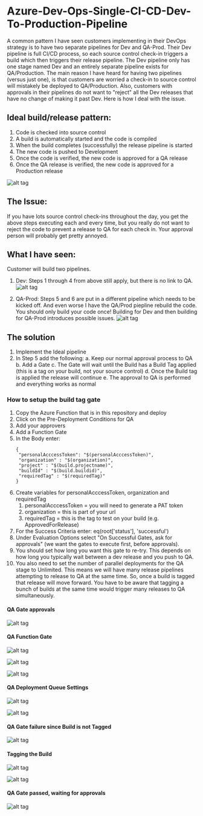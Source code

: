# Azure-Dev-Ops-Single-CI-CD-Dev-To-Production-Pipeline
A common pattern I have seen customers implementing in their DevOps strategy is to have two separate pipelines for Dev and QA-Prod.  Their Dev pipeline is full CI/CD process, so each source control check-in triggers a build which then triggers their release pipeline.  The Dev pipeline only has one stage named Dev and an entirely separate pipeline exists for QA/Production.  The main reason I have heard for having two pipelines (versus just one), is that customers are worried a check-in to source control will mistakely be deployed to QA/Production.  Also, customers with approvals in their pipelines do not want to "reject" all the Dev releases that have no change of making it past Dev.  Here is how I deal with the issue.

## Ideal build/release pattern:
1. Code is checked into source control
2. A build is automatically started and the code is compiled 
3. When the build completes (successfully) the release pipeline is started 
4. The new code is pushed to Development
5. Once the code is verified, the new code is approved for a QA release
6. Once the QA release is verified, the new code is approved for a Production release

![alt tag](https://raw.githubusercontent.com/AdamPaternostro/Azure-Dev-Ops-Single-CI-CD-Dev-To-Production-Pipeline/master/images/Ideal-Pipeline.png)

## The Issue:
If you have lots source control check-ins throughout the day, you get the above steps executing each and every time, but you really do not want to reject the code to prevent a release to QA for each check in.  Your approval person will probably get pretty annoyed.  

## What I have seen:
Customer will build two pipelines.
1. Dev: Steps 1 through 4 from above still apply, but there is no link to QA.  
![alt tag](https://raw.githubusercontent.com/AdamPaternostro/Azure-Dev-Ops-Single-CI-CD-Dev-To-Production-Pipeline/master/images/SeperateDevRelease.png)

2. QA-Prod: Steps 5 and 6 are put in a different pipeline which needs to be kicked off.  And even worse I have the QA/Prod piepline rebuild the code.  You should only build your code once!  Building for Dev and then building for QA-Prod introduces possible issues.
![alt tag](https://raw.githubusercontent.com/AdamPaternostro/Azure-Dev-Ops-Single-CI-CD-Dev-To-Production-Pipeline/master/images/SeperateQAProdRelease.png)

## The solution
1. Implement the Ideal pipeline
2. In Step 5 add the following:
  a. Keep our normal approval process to QA
  b. Add a Gate
  c. The Gate will wait until the Build has a Build Tag applied (this is a tag on your build, not your source control)
  d. Once the Build tag is applied the release will continue
  e. The approval to QA is performed and everything works as normal

### How to setup the build tag gate
1. Copy the Azure Function that is in this repository and deploy
2. Click on the Pre-Deployment Conditions for QA
3. Add your approvers
4. Add a Function Gate
5. In the Body enter:
   ```
   {
    "personalAcccessToken": "$(personalAcccessToken)",
    "organization" : "$(organization)",
    "project" : "$(build.projectname)",
    "buildId" : "$(build.buildid)",
    "requiredTag" : "$(requiredTag)"
   }
   ```
 6. Create variables for personalAcccessToken, organization and requiredTag
    1. personalAcccessToken = you will need to generate a PAT token
    2. organization = this is part of your url 
    3. requiredTag = this is the tag to test on your build (e.g. ApprovedForRelease)
 7. For the Success Criteria enter: eq(root['status'], 'successful')
 8. Under Evaluation Options select "On Successful Gates, ask for approvals" (we want the gates to execute first, before approvals).
 9. You should set how long you want this gate to re-try.  This depends on how long you typically wait between a dev release and you push to QA.
 10. You also need to set the number of parallel deployments for the QA stage to Unlimited.  This means we will have many release pipelines attempting to release to QA at the same time.  So, once a build is tagged that release will move forward.  You have to be aware that tagging a bunch of builds at the same time would trigger many releases to QA simultaneously.

#### QA Gate approvals
![alt tag](https://raw.githubusercontent.com/AdamPaternostro/Azure-Dev-Ops-Single-CI-CD-Dev-To-Production-Pipeline/master/images/QA-Gate-Approval-Setting.png)

#### QA Function Gate
![alt tag](https://raw.githubusercontent.com/AdamPaternostro/Azure-Dev-Ops-Single-CI-CD-Dev-To-Production-Pipeline/master/images/QA-Gate-1.png)

![alt tag](https://raw.githubusercontent.com/AdamPaternostro/Azure-Dev-Ops-Single-CI-CD-Dev-To-Production-Pipeline/master/images/QA-Gate-2.png)

![alt tag](https://raw.githubusercontent.com/AdamPaternostro/Azure-Dev-Ops-Single-CI-CD-Dev-To-Production-Pipeline/master/images/QA-Gate-Approval-Setting.png)

#### QA Deployment Queue Settings 
![alt tag](https://raw.githubusercontent.com/AdamPaternostro/Azure-Dev-Ops-Single-CI-CD-Dev-To-Production-Pipeline/master/images/QA-Change-Parallel-Deployments)

![alt tag](https://raw.githubusercontent.com/AdamPaternostro/Azure-Dev-Ops-Single-CI-CD-Dev-To-Production-Pipeline/master/images/QA-Change-Parallel-Unlimited)

#### QA Gate failure since Build is not Tagged
![alt tag](https://raw.githubusercontent.com/AdamPaternostro/Azure-Dev-Ops-Single-CI-CD-Dev-To-Production-Pipeline/master/images/Gate-Failed.png)

#### Tagging the Build
![alt tag](https://raw.githubusercontent.com/AdamPaternostro/Azure-Dev-Ops-Single-CI-CD-Dev-To-Production-Pipeline/master/images/AddABuildTag.png)

![alt tag](https://raw.githubusercontent.com/AdamPaternostro/Azure-Dev-Ops-Single-CI-CD-Dev-To-Production-Pipeline/master/images/BuildTagAdded.png)

#### QA Gate passed, waiting for approvals
![alt tag](https://raw.githubusercontent.com/AdamPaternostro/Azure-Dev-Ops-Single-CI-CD-Dev-To-Production-Pipeline/master/images/QA-Waiting-For-Approval.png)
